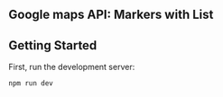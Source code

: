 ## Google maps API: Markers with List

## Getting Started

First, run the development server:

```bash
npm run dev
```
